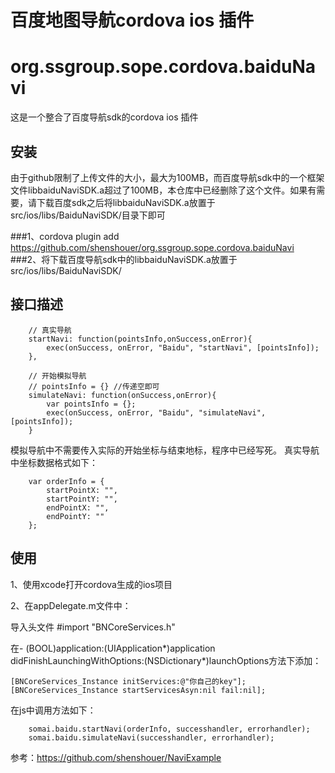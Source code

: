# 百度地图导航cordova ios 插件
# org.ssgroup.sope.cordova.baiduNavi

这是一个整合了百度导航sdk的cordova ios 插件

## 安装

由于github限制了上传文件的大小，最大为100MB，而百度导航sdk中的一个框架文件libbaiduNaviSDK.a超过了100MB，本仓库中已经删除了这个文件。如果有需要，请下载百度sdk之后将libbaiduNaviSDK.a放置于src/ios/libs/BaiduNaviSDK/目录下即可

###1、cordova plugin add https://github.com/shenshouer/org.ssgroup.sope.cordova.baiduNavi
###2、将下载百度导航sdk中的libbaiduNaviSDK.a放置于src/ios/libs/BaiduNaviSDK/

## 接口描述
		// 真实导航
		startNavi: function(pointsInfo,onSuccess,onError){
        	exec(onSuccess, onError, "Baidu", "startNavi", [pointsInfo]);
    	},

    	// 开始模拟导航
    	// pointsInfo = {} //传递空即可
    	simulateNavi: function(onSuccess,onError){
        	var pointsInfo = {};
        	exec(onSuccess, onError, "Baidu", "simulateNavi", [pointsInfo]);
    	}
模拟导航中不需要传入实际的开始坐标与结束地标，程序中已经写死。
真实导航中坐标数据格式如下：

		var orderInfo = {
			startPointX: "",
			startPointY: "",
			endPointX: "",
			endPointY: ""
		};


## 使用
	
1、使用xcode打开cordova生成的ios项目

2、在appDelegate.m文件中：

导入头文件
	#import "BNCoreServices.h"

在- (BOOL)application:(UIApplication*)application didFinishLaunchingWithOptions:(NSDictionary*)launchOptions方法下添加：

	[BNCoreServices_Instance initServices:@"你自己的key"];
    [BNCoreServices_Instance startServicesAsyn:nil fail:nil];

在js中调用方法如下：

		somai.baidu.startNavi(orderInfo, successhandler, errorhandler);
    	somai.baidu.simulateNavi(successhandler, errorhandler);

参考：https://github.com/shenshouer/NaviExample